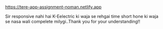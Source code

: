 https://tere-app-assignment-noman.netlify.app

Sir responsive nahi hai K-Eelectric ki waja se rehgai time short hone ki waja se nasa wali compelete milygi..Thank you for your understanding!!

